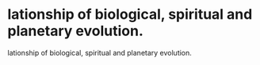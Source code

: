 # lationship of biological, spiritual and planetary evolution.

lationship of biological, spiritual and planetary evolution.